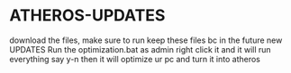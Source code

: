 # ATHEROS-UPDATES
download the files, make sure to run keep these files bc in the future new  UPDATES 
Run the optimization.bat as admin right click it and it will run  everything say y-n then it will optimize ur pc and turn it into atheros
